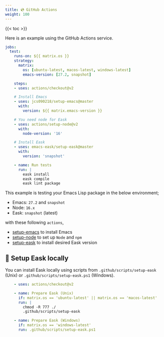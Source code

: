 ```yaml
---
title: 💿 GitHub Actions
weight: 100
---
```


{{< toc >}}

Here is an example using the GitHub Actions service.

```yml
jobs:
  test:
    runs-on: ${{ matrix.os }}
    strategy:
      matrix:
        os: [ubuntu-latest, macos-latest, windows-latest]
        emacs-version: [27.2, snapshot]

    steps:
    - uses: actions/checkout@v2

    # Install Emacs
    - uses: jcs090218/setup-emacs@master
      with:
        version: ${{ matrix.emacs-version }}

    # You need node for Eask
    - uses: actions/setup-node@v2
      with:
        node-version: '16'

    # Install Eask
    - uses: emacs-eask/setup-eask@master
      with:
        version: 'snapshot'

    - name: Run tests
      run: |
        eask install
        eask compile
        eask lint package
```

This example is testing your Emacs Lisp package in the below environment;

* Emacs: `27.2` and `snapshot`
* Node: `16.x`
* Eask: `snapshot` (latest)

with these following `actions`,

* [setup-emacs](https://github.com/jcs090218/setup-emacs) to install Emacs
* [setup-node](https://github.com/actions/setup-node) to set up `Node` and `npm`
* [setup-eask](https://github.com/emacs-eask/setup-eask) to install desired Eask version

## 💾 Setup Eask locally

You can install Eask locally using scripts from `.github/scripts/setup-eask` (Unix)
or `.github/scripts/setup-eask.ps1` (Windows).

```yml
    - uses: actions/checkout@v2

    - name: Prepare Eask (Unix)
      if: matrix.os == 'ubuntu-latest' || matrix.os == 'macos-latest'
      run: |
        chmod -R 777 ./
        .github/scripts/setup-eask

    - name: Prepare Eask (Windows)
      if: matrix.os == 'windows-latest'
      run: .github/scripts/setup-eask.ps1
```
